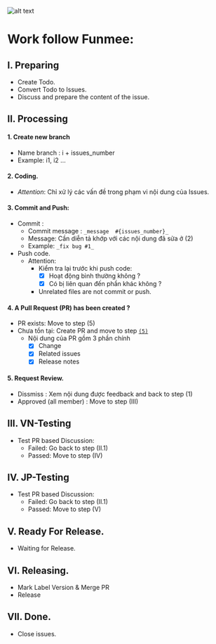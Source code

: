 ![alt text](https://user-images.githubusercontent.com/11253874/47194897-79a78b80-d383-11e8-95f2-28de24d3226f.png)
# Work follow Funmee: #

## I. Preparing ##
- Create Todo.
- Convert Todo to Issues.
- Discuss and prepare the content of the issue.
 
## II. Processing ##
#### 1. Create new branch ####
- Name branch : i + issues_number
- Example: i1, i2 … 
#### 2. Coding. ####
- _Attention_: Chỉ xử lý các vấn đề trong phạm vi nội dung của Issues.
#### 3. Commit and Push: ####
- Commit : 
  - Commit message : `_message  #{issues_number}_`
  - Message: Cần diễn tả khớp với các nội dung đã sửa ở (2)
  - Example: `_fix bug #1_`
- Push code.
  * Attention:
    + Kiểm tra lại trước khi push code: 
      - [x] Hoạt động bình thường không ?
      - [x] Có bị liên quan đến phần khác không ? 
    + Unrelated files are not commit or push.
#### 4. A Pull Request (PR) has been created ? ####
- PR exists: Move to step (5)
- Chưa tồn tại: Create PR and move to step [`(5)`](#ref-bottom-view)
  - Nội dung của PR gồm 3 phần chính
    - [x] Change
    - [x] Related issues
    - [x] Release notes
			
#### 5. Request Review. ####
- Dissmiss : Xem nội dung được feedback and back to step (1)
- Approved (all member) : Move to step (III)
  
## III. VN-Testing ##
- Test PR based Discussion:
  - Failed: Go back to step (II.1)
  - Passed: Move to step (IV)
    
## IV. JP-Testing ##
- Test PR based Discussion:
  + Failed: Go back to step (II.1)
  + Passed: Move to step (V)
    
## V. Ready For Release. ##
- Waiting for Release.  
## VI. Releasing. ##
- Mark Label Version & Merge PR
- Release
  
## VII. Done. ##
- Close issues.
